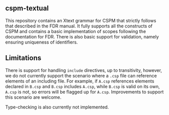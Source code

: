 cspm-textual
------------
This repository contains an Xtext grammar for CSPM that strictly follows that described in the FDR manual. 
It fully supports all the constructs of CSPM and contains a basic implementation of scopes following the
documentation for FDR. There is also basic support for validation, namely ensuring uniqueness of identifiers.

## Limitations
There is support for handling `include` directives, up to transitivity, however, we do not currently 
support the scenario where a `.csp` file can reference elements of an including file. For example, if `A.csp` 
references elements declared in `B.csp` and `B.csp` includes `A.csp`, while `B.csp` is valid on its own, 
`A.csp` is not, so errors will be flagged up for `A.csp`. Improvements to support this scenario are welcome.

Type-checking is also currently not implemented.
